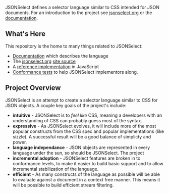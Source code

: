 JSONSelect defines a selector language similar to CSS intended for
JSON documents.  For an introduction to the project see
[jsonselect.org](http://jsonselect.org) or the [documentation](JSONSelect.md).

## What's Here

This repository is the home to many things related to JSONSelect:

  * [Documentation](JSONSelect.md) which describes the language
  * The [jsonselect.org](jsonselect.org) [site source](site/)
  * A [reference implementation](src/jsonselect.js) in JavaScript
  * [Conformance tests](tests/) to help JSONSelect implementors along.

## Project Overview

JSONSelect is an attempt to create a selector language similar to
CSS for JSON objects.  A couple key goals of the project's include:

  * **intuitive** - JSONSelect is to *feel like* CSS, meaning a developers with an understanding of CSS can probably guess most of the syntax.
  * **expressive** - As JSONSelect evolves, it will include more of the most popular constructs from the CSS spec and popular implementations (like sizzle).  A successful result will be a good balance of simplicty and power.
  * **language independance** - JSON objects are represented in every language under the sun, so should be JSONSelect.  The project
  * **incremental adoption** - JSONSelect features are broken in to conformance levels, to make it easier to build basic support and to allow incremental stabilization of the language.
  * **efficient** - As many constructs of the language as possible will be able to evaluate against a document in a context free manner.  This means it will be possible to build efficient stream filtering.

